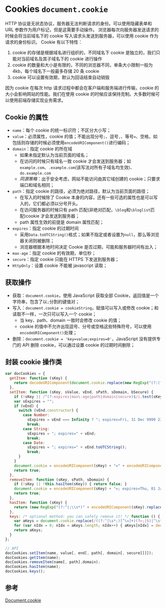 # Cookies `document.cookie`

HTTP 协议是无状态协议，服务器无法判断请求的身份。可以使用隐藏表单和 URL 参数作为用户标记，但是这需要手动操作。
浏览器每次向服务器发送请求的时候会将当前域名下的 cookie 写入请求头发送到服务器，可以使用 cookie 作为请求的身份标识。
Cookie 有以下特性：

1. cookie 的存储是根据域名进行组织的，不同域名下 cookie 是独立的，我们只能对当前域名及其子域名下的 cookie 进行操作
2. cookie 的数量和大小是有限的，不同的浏览器不同，单条大小限制一般为 4kb，每个域名下一般最多存储 20 条 cookie
3. cookie 可以设置有效期，默认为回话结束自动销毁

因为 cookie 在每次 http 请求过程中都会在客户端和服务端进行传输，cookie 的大小会影响网站的性能。我们在使用 cookie 的时候应该保持克制。大多数时候可以使用前端存储实现业务需求。

## Cookie 的属性

- `name`：每个 cookie 的统一标识符；不区分大小写；
- `value`：必须属性，cookie 的值；不能出现分号`;`、逗号`,`、等号`=`、空格，如包括则存储的时候必须使用`encodeURIComponent()`进行编码；
- `domain`：指定 cookie 的所在域
  - 如果未指定默认为当前页面的域名；
  - 在访问的时候只有域名一致 cookie 才会发送到服务器；如`example.com`、`.example.com`(该写法对所有子域名均生效)、`do.example.com`
  - _同源策略_：出于安全考虑，网站不能访问由其它域创建的 cookie；只要求端口和域名相同；
- `path`：指定 cookie 的路径，必须为绝对路径，默认为当前页面的路径；
  - 在写入的时候除了 Cookie 本身的内容，还有一些可选的属性也是可以写入的，它们都必须以分号开头。
  - 在访问服务器的时候只有 path 匹配(非绝对匹配，`\blog`和`\bloglist`匹配)cookie 才会发送到服务器；
  - path 属性生效的前提是 domain 属性匹配；
- `expires`：指定 cookie 的过期时间
  - 采用`Data.toUTCString()`格式；如果不指定或者设置为`null`，那么等浏览器关闭则被删除；
  - 浏览器根据本地时间决定 Cookie 是否过期，可能和服务器时间有出入；
- `max-age`：指定 cookie 的有效期，单位秒；
- `secure`：指定 cookie 只能在 HTTPS 下发送到服务器；
- `HttpOnly`：设置 cookie 不能被 javascript 读取；

## 获取操作

- 获取：`document.cookie`，使用 JavaScript 获取全部 Cookie，返回值是一个字符串，包含了以`;`分割的键值对；
- 写入：`document.cookie = cookieString`，赋值可以写入或修改 cookie；和读取不一样，一次只可以写入一个 cookie；
  - 当 key、path、domain 一致时会修改 cookie 的值；
  - cookie 的值中不允许出现逗号、分号或空格这些特殊符号，可以使用`encodeURIComponent()`处理；
- 删除：`document.cookie = 'key=value;expires=0'`，JavaScript 没有提供专门的 API 删除 cookie，可以通过设置 cookie 的过期时间删除；

## 封装 cookie 操作类

```JavaScript
var docCookies = {
  getItem: function (sKey) {
    return decodeURIComponent(document.cookie.replace(new RegExp("(?:(?:^|.*;)\\s*" + encodeURIComponent(sKey).replace(/[\-\.\+\*]/g, "\\$&") + "\\s*\\=\\s*([^;]*).*$)|^.*$"), "$1")) || null;
  },
  setItem: function (sKey, sValue, vEnd, sPath, sDomain, bSecure) {
    if (!sKey || /^(?:expires|max\-age|path|domain|secure)$/i.test(sKey)) { return false; }
    var sExpires = "";
    if (vEnd) {
      switch (vEnd.constructor) {
        case Number:
          sExpires = vEnd === Infinity ? "; expires=Fri, 31 Dec 9999 23:59:59 GMT" : "; max-age=" + vEnd;
          break;
        case String:
          sExpires = "; expires=" + vEnd;
          break;
        case Date:
          sExpires = "; expires=" + vEnd.toUTCString();
          break;
      }
    }
    document.cookie = encodeURIComponent(sKey) + "=" + encodeURIComponent(sValue) + sExpires + (sDomain ? "; domain=" + sDomain : "") + (sPath ? "; path=" + sPath : "") + (bSecure ? "; secure" : "");
    return true;
  },
  removeItem: function (sKey, sPath, sDomain) {
    if (!sKey || !this.hasItem(sKey)) { return false; }
    document.cookie = encodeURIComponent(sKey) + "=; expires=Thu, 01 Jan 1970 00:00:00 GMT" + ( sDomain ? "; domain=" + sDomain : "") + ( sPath ? "; path=" + sPath : "");
    return true;
  },
  hasItem: function (sKey) {
    return (new RegExp("(?:^|;\\s*)" + encodeURIComponent(sKey).replace(/[\-\.\+\*]/g, "\\$&") + "\\s*\\=")).test(document.cookie);
  },
  keys: /* optional method: you can safely remove it! */ function () {
    var aKeys = document.cookie.replace(/((?:^|\s*;)[^\=]+)(?=;|$)|^\s*|\s*(?:\=[^;]*)?(?:\1|$)/g, "").split(/\s*(?:\=[^;]*)?;\s*/);
    for (var nIdx = 0; nIdx < aKeys.length; nIdx++) { aKeys[nIdx] = decodeURIComponent(aKeys[nIdx]); }
    return aKeys;
  }
};

// API
docCookies.setItem(name, value[, end[, path[, domain[, secure]]]]);
docCookies.getItem(name);
docCookies.removeItem(name[, path],domain);
docCookies.hasItem(name);
docCookies.keys();
```

## 参考

[Document.cookie](https://developer.mozilla.org/zh-CN/docs/Web/API/Document/cookie)
